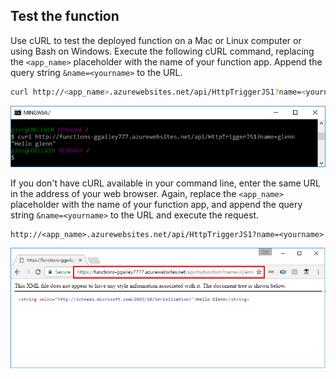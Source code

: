 ## Test the function

Use cURL to test the deployed function on a Mac or Linux computer or using Bash on Windows. Execute the following cURL command, replacing the `<app_name>` placeholder with the name of your function app. Append the query string `&name=<yourname>` to the URL.

```bash
curl http://<app_name>.azurewebsites.net/api/HttpTriggerJS1?name=<yourname>
```  

![Function response shown in a browser.](./media/functions-test-function-code/functions-azure-cli-function-test-curl.png)  

If you don't have cURL available in your command line, enter the same URL in the address of your web browser. Again, replace the `<app_name>` placeholder with the name of your function app, and append the query string `&name=<yourname>` to the URL and execute the request. 

    http://<app_name>.azurewebsites.net/api/HttpTriggerJS1?name=<yourname>
   
![Function response shown in a browser.](./media/functions-test-function-code/functions-azure-cli-function-test-browser.png)  
